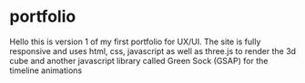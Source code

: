 # portfolio

Hello this is version 1 of my first portfolio for UX/UI. The site is fully responsive and uses html, css, javascript as well as three.js to render the 3d cube and another javascript library called Green Sock (GSAP) for the timeline animations
